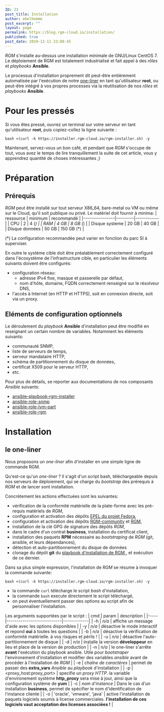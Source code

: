 ```yaml
---
ID: 23
post_title: Installation
author: ebelhomme
post_excerpt: ""
layout: page
permalink: https://blog.rgm-cloud.io/installation/
published: true
post_date: 2019-12-11 23:08:45
---
```

*RGM* s'installe au-dessus une installation minimale de GNU/Linux CentOS 7. Le déploiement de RGM est totalement industrialisé et fait appel à des *rôles* et *playbooks* **Ansible**.

Le processus d'installation proprement dit peut-être entièrement automatisée par l'exécution de notre [one-liner](https://installer.rgm-cloud.io/rgm-installer.sh) en tant qu'utilisateur **root**, ou peut-être intégré à vos propres processes via la réutilisation de nos *rôles* et *playbooks* **Ansible**.

# Pour les pressés

Si vous êtes pressé, ouvrez un terminal sur votre serveur en tant qu'utilisateur **root**, puis copiez-collez la ligne suivante :
```shell
bash <(curl -k https://installer.rgm-cloud.io/rgm-installer.sh) -y
```

Maintenant, servez-vous un bon café, et pendant que *RGM* s'occupe de tout, vous avez le temps de lire tranquillement la suite de cet article, vous y apprendrez quantité de choses intéressantes ;)

# Préparation

## Prérequis

*RGM* peut être installé sur tout serveur X86_64, bare-metal ou VM ou même sur le Cloud, qu'il soit publique ou privé. Le matériel doit fournir à minima:
| ressource      | minimum | recommandé |
|----------------|---------|------------|
| CPU            | 2       | 4 (*)      |
| RAM            | 4 GB    | 8 GB (*)   |
| Disque systeme | 20 GB   | 40 GB      |
| Disque données | 50 GB   | 150 GB (*) |

(*) La configuration recommandée peut varier en fonction du parc SI à superviser.

En outre le système cible doit être préalablement correctement configuré dans l'écosystème de l'infrastructure cible, en particulier les éléments suivants doivent être configurés:
- configuration réseau:
  - adresse IPv4 fixe, masque et passerelle par défaut,
  - nom d'hôte, domaine, FQDN correctement renseigné sur le résolveur DNS,
- l'accès à Internet (en HTTP et HTTPS), soit en connexion directe, soit via un proxy.

## Eléments de configuration optionnels

Le déroulement du *playbook* **Ansible** d'installation peut être modifié en reseignant un certain nombre de variables. Notamment les éléments suivants:
- communauté SNMP,
- liste de serveurs de temps,
- serveur mandataire HTTP,
- schéma de partitionnement du disque de données,
- certificat X509 pour le serveur HTTP,
- etc.

Pour plus de détails, se reporter aux documentations de nos composants *Ansible* suivants: 
- [ansible-playbook-rgm-installer](https://github.com/RGM-OSC/ansible-playbook-rgm-installer)
- [ansible-role-snmp](https://github.com/RGM-OSC/ansible-role-snmp)
- [ansible-role-lvm-part](https://github.com/RGM-OSC/ansible-role-lvm-part)
- [ansible-role-rgm](https://github.com/RGM-OSC/ansible-role-rgm)

# Installation

## le one-liner

Nous proposons un *one-liner* afin d'installer en une simple ligne de commande RGM.

Qu'est-ce qu'un *one-liner* ? Il s'agit d'un script bash, téléchargeable depuis nos serveurs de déploiement, qui se charge du *bootstrap* des prérequis à *RGM* et de lancer sont installation.

Concrètement les actions effectuées sont les suivantes:
- vérification de la conformité matérielle de la plate-forme avec les pré-requis matériels de *RGM*,
- configuration et activation des dépôts [EPEL du projet Fedora](https://fedoraproject.org/wiki/EPEL),
- configuration et activation des dépôts [RGM-community](https://community.repo.rgm-cloud.io) et [RGM](https://repo.rgm-cloud.io),
- installation de la clé GPG de signature des dépôts *RGM*,
- dans le cadre d'un contrat **business**, installation du certificat client,
- installation des paquets **RPM** nécessaire au *bootstraping* de *RGM* (git, ansible, et leurs dépendances),
- détection et auto-partitionnement du disque de données
- clonage du dépôt **git** du [playbook d'installation de RGM ](https://github.com/RGM-OSC/ansible-playbook-rgm-installer), et exécution de ce dernier.

Dans sa plus simple expression, l'installation de *RGM* se résume à invoquer la commande suivante:
```shell
bash <(curl -k https://installer.rgm-cloud.io/rgm-installer.sh) -y
```
- la commande `curl` télécharge le script *bash* d'installation,
- la commande `bash` execute directement le script téléchargé,
- on peut éventuellement passer des options au script afin de personnaliser l'installation.

Les arguments supportées par le script :
| cmd | param                      | description |
|-----|----------------------------|-------------|
| -h  |  *n/a*                     | affiche un message d'aide avec les options disponibles |
| -y  |  *n/a*                     | désactive le mode interactif et repond **oui** à toutes les questions |
| -b  |  *n/a*                     | désactive la vérification de conformité matérielle. à vos risques et périls ! |
| -u  |  *n/a*                     | désactive l'auto-partitionnement de disque |
| -d  |  *n/a*                     | installe la version **développeur** en lieu et place de la version de production |
| -n  |  *n/a*                     | le one-liner s'arrête **avant** l'exécution du playbook ansible. Utile pour *bootstraper* l'environement d'installation et modifier des variables *ansible* avant de procéder à l'installation de *RGM* |
| -e  | *chaîne de caractères*     | permet de passer des **extra_vars** *Ansible* au *playbook* d'installation |
| -p  | <proxy_host:proxy_port>    | specifie un *proxy HTTP*. la variable d'environement système **http_proxy** sera mise à jour, ainsi que la configuration système de **yum** |
| -c  | *nom d'instance*           | Dans le cas d'un installation **business**, permet de spécifier le nom d'identification de l'instance cliente |
| -o  | 'oracle', 'vmware', 'java' | active l'installation de paquets logiciels soumis à license commerciales. **l'installation de ces logiciels vaut acceptation des licenses associées !** |
